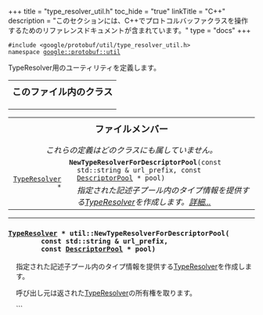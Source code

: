 
+++
title = "type_resolver_util.h"
toc_hide = "true"
linkTitle = "C++"
description = "このセクションには、C++でプロトコルバッファクラスを操作するためのリファレンスドキュメントが含まれています。"
type = "docs"
+++

<p><code>#include &lt;google/protobuf/util/type_resolver_util.h&gt;<br>namespace <a href="#google.protobuf.util">google::protobuf::util</a></code></p><p>TypeResolver用のユーティリティを定義します。</p><table width="100%"><tr><th colspan="2"><h3 style="margin-top: 4px">このファイル内のクラス</h3></th></tr></table><table><tr><th colspan="2"><h3 style="margin-top: 4px">ファイルメンバー</h3><div style="font-style: italic; font-weight: normal;">これらの定義はどのクラスにも属していません。</div></th></tr><tr><td style="border-right-width: 0px; text-align: right;"><code><a href='google.protobuf.util.type_resolver#TypeResolver'>TypeResolver</a> *</code></td><td style="border-left-width: 0px"id="NewTypeResolverForDescriptorPool"><div style="padding-left: 16px; text-indent: -16px"><code><b>NewTypeResolverForDescriptorPool</b>(const std::string &amp; url_prefix, const <a href='google.protobuf.descriptor#DescriptorPool'>DescriptorPool</a> * pool)</code></div><div style="font-style: italic; margin-top: 4px; margin-left: 16px;">指定された記述子プール内のタイプ情報を提供する<a href='google.protobuf.util.type_resolver#TypeResolver'>TypeResolver</a>を作成します。<a href="#NewTypeResolverForDescriptorPool.details">詳細...</a></div></td></tr></table> <hr><h3 id="NewTypeResolverForDescriptorPool.details"><code><a href='google.protobuf.util.type_resolver#TypeResolver'>TypeResolver</a> * util::NewTypeResolverForDescriptorPool(<br>&nbsp;&nbsp;&nbsp;&nbsp;&nbsp;&nbsp;&nbsp;&nbsp;const std::string &amp; url_prefix,<br>&nbsp;&nbsp;&nbsp;&nbsp;&nbsp;&nbsp;&nbsp;&nbsp;const <a href='google.protobuf.descriptor#DescriptorPool'>DescriptorPool</a> * pool)</code></h3><div style="margin-left: 16px"><p>指定された記述子プール内のタイプ情報を提供する<a href='google.protobuf.util.type_resolver#TypeResolver'>TypeResolver</a>を作成します。</p><p>呼び出し元は返された<a href='google.protobuf.util.type_resolver#TypeResolver'>TypeResolver</a>の所有権を取ります。</p>
```

</div>
